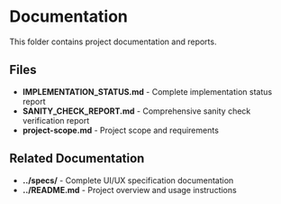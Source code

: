 # Documentation

This folder contains project documentation and reports.

## Files

- **IMPLEMENTATION_STATUS.md** - Complete implementation status report
- **SANITY_CHECK_REPORT.md** - Comprehensive sanity check verification report
- **project-scope.md** - Project scope and requirements

## Related Documentation

- **../specs/** - Complete UI/UX specification documentation
- **../README.md** - Project overview and usage instructions


